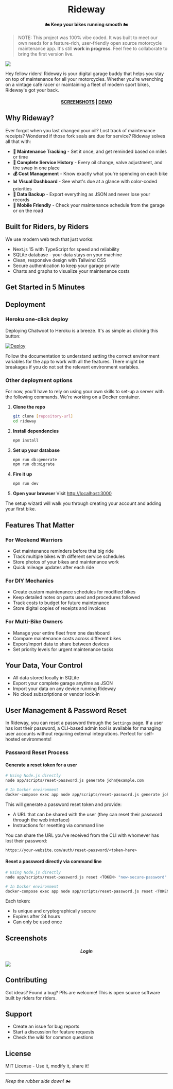 <h1 align="center">Rideway</h1>

<h4 align="center">🏍️ Keep your bikes running smooth 🏍️</h4>

> NOTE: This project was 100% vibe coded. It was built to meet our own needs for a feature-rich, user-friendly open source motorcycle maintenance app. It's still **work in progress**. Feel free to collaborate to bring the first version live.

<img src=".github/images/screenshot_1.png" align="center" />

Hey fellow riders! Rideway is your digital garage buddy that helps you stay on top of maintenance for all your motorcycles. Whether you're wrenching on a vintage café racer or maintaining a fleet of modern sport bikes, Rideway's got your back.

<h4 align="center"><a href="#screenshots">SCREENSHOTS</a> | <a href="#">DEMO</a></h4>

## Why Rideway?

Ever forgot when you last changed your oil? Lost track of maintenance receipts? Wondered if those fork seals are due for service? Rideway solves all that with:

- **🔧 Maintenance Tracking** - Set it once, and get reminded based on miles or time
- **📝 Complete Service History** - Every oil change, valve adjustment, and tire swap in one place
- **💰 Cost Management** - Know exactly what you're spending on each bike
- **📊 Visual Dashboard** - See what's due at a glance with color-coded priorities
- **💾 Data Backup** - Export everything as JSON and never lose your records
- **📱 Mobile Friendly** - Check your maintenance schedule from the garage or on the road

## Built for Riders, by Riders

We use modern web tech that just works:
- Next.js 15 with TypeScript for speed and reliability
- SQLite database - your data stays on your machine
- Clean, responsive design with Tailwind CSS
- Secure authentication to keep your garage private
- Charts and graphs to visualize your maintenance costs

## Get Started in 5 Minutes

## Deployment

### Heroku one-click deploy

Deploying Chatwoot to Heroku is a breeze. It's as simple as clicking this button:

[![Deploy](https://www.herokucdn.com/deploy/button.svg)](https://heroku.com/deploy?template=https://github.com/hawkinslabdev/rideway/tree/master)

Follow the documentation to understand setting the correct environment variables for the app to work with all the features. There might be breakages if you do not set the relevant environment variables.

### Other deployment options

For now, you'll have to rely on using your own skills to set-up a server with the following commands. We're working on a Docker container. 

1. **Clone the repo**
   ```bash
   git clone [repository-url]
   cd rideway
   ```

2. **Install dependencies**
   ```bash
   npm install
   ```

3. **Set up your database**
   ```bash
   npm run db:generate
   npm run db:migrate
   ```

4. **Fire it up**
   ```bash
   npm run dev
   ```

5. **Open your browser**
   Visit [http://localhost:3000](http://localhost:3000)

The setup wizard will walk you through creating your account and adding your first bike.

## Features That Matter

### For Weekend Warriors
- Get maintenance reminders before that big ride
- Track multiple bikes with different service schedules  
- Store photos of your bikes and maintenance work
- Quick mileage updates after each ride

### For DIY Mechanics
- Create custom maintenance schedules for modified bikes
- Keep detailed notes on parts used and procedures followed
- Track costs to budget for future maintenance
- Store digital copies of receipts and invoices

### For Multi-Bike Owners
- Manage your entire fleet from one dashboard
- Compare maintenance costs across different bikes
- Export/import data to share between devices
- Set priority levels for urgent maintenance tasks

## Your Data, Your Control

- All data stored locally in SQLite
- Export your complete garage anytime as JSON
- Import your data on any device running Rideway
- No cloud subscriptions or vendor lock-in

## User Management & Password Reset

In Rideway, you can reset a password through the `Settings` page. If a user has lost their password, a CLI-based admin tool is available for managing user accounts without requiring external integrations. Perfect for self-hosted environments!

### Password Reset Process

#### Generate a reset token for a user
```bash
# Using Node.js directly
node app/scripts/reset-password.js generate john@example.com

# In Docker environment
docker-compose exec app node app/scripts/reset-password.js generate john@example.com
```

This will generate a password reset token and provide:
- A URL that can be shared with the user (they can reset their password through the web interface)
- Instructions for resetting via command line

You can share the URL you've received from the CLI with whomever has lost their password:

```
https://your-website.com/auth/reset-password/<token-here>
```

#### Reset a password directly via command line
```bash
# Using Node.js directly
node app/scripts/reset-password.js reset <TOKEN> "new-secure-password"

# In Docker environment
docker-compose exec app node app/scripts/reset-password.js reset <TOKEN> "new-secure-password"
```


Each token:
- Is unique and cryptographically secure
- Expires after 24 hours
- Can only be used once

## Screenshots

<h5 align="center">Login</h5>
<img src=".github/images/screenshot_2.png" align="center" />

## Contributing

Got ideas? Found a bug? PRs are welcome! This is open source software built by riders for riders.

## Support

- Create an issue for bug reports
- Start a discussion for feature requests
- Check the wiki for common questions

## License

MIT License - Use it, modify it, share it!

---

*Keep the rubber side down! 🏍️*

